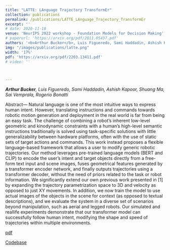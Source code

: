 ```yaml
---
title: "LATTE: LAnguage Trajectory TransformEr"
collection: publications
permalink: /publications/LATTE_LAnguage_Trajectory_TransformEr
excerpt: ''
# date: 2020-11-10
venue: 'NeurIPS 2022 workshop - Foundation Models for Decision Making'
# paperurl: 'https://arxiv.org/pdf/2011.05437.pdf'
authors: '<b>Arthur Bucker</b>, Luis Figueredo, Sami Haddadin, Ashish Kapoor, Shuang Ma, Sai Vemprala, Rogerio Bonatti'
img: "/images/publications/latte.png"
width: '17%'
pdf: 'https://arxiv.org/pdf/2203.13411.pdf'
# video: '' 



---
```


*<b>Arthur Bucker</b>, Luis Figueredo, Sami Haddadin, Ashish Kapoor, Shuang Ma, Sai Vemprala, Rogerio Bonatti*

Abstract— Natural language is one of the most intuitive ways to express human intent. However, translating instructions and commands towards robotic motion generation and deployment in the real world is far from being an easy task. The challenge of combining a robot’s inherent low-level geometric and kinodynamic constraints with a human’s high-level semantic instructions traditionally is solved using task-specific solutions with little generalizability between hardware platforms, often with the use of static sets of target actions and commands. This work instead proposes a flexible language-based framework that allows a user to modify generic robotic trajectories. Our method leverages pre-trained language models (BERT and CLIP) to encode the user’s intent and target objects directly from a free-form text input and scene images, fuses geometrical features generated by a transformer encoder network, and finally outputs trajectories using a transformer decoder, without the need of priors related to the task or robot information. We significantly extend our own previous work presented in [1] by expanding the trajectory parametrization space to 3D and velocity as opposed to just XY movements. In addition, we now train the model to use actual images of the objects in the scene for context (as opposed to textual descriptions), and we evaluate the system in a diverse set of scenarios beyond manipulation, such as aerial and legged robots. Our simulated and reallife experiments demonstrate that our transformer model can successfully follow human intent, modifying the shape and speed of trajectories within multiple environments. 

[pdf](https://arxiv.org/pdf/2208.02918.pdf)

[Codebase](https://github.com/arthurfenderbucker/LaTTe-Language-Trajectory-TransformEr.git)
